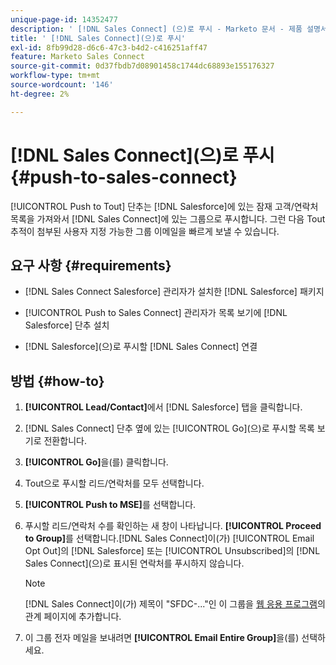 ```yaml
---
unique-page-id: 14352477
description: ' [!DNL Sales Connect] (으)로 푸시 - Marketo 문서 - 제품 설명서'
title: ' [!DNL Sales Connect](으)로 푸시'
exl-id: 8fb99d28-d6c6-47c3-b4d2-c416251aff47
feature: Marketo Sales Connect
source-git-commit: 0d37fbdb7d08901458c1744dc68893e155176327
workflow-type: tm+mt
source-wordcount: '146'
ht-degree: 2%

---
```


# [!DNL Sales Connect]&#x200B;(으)로 푸시 {#push-to-sales-connect}

[!UICONTROL Push to Tout] 단추는 [!DNL Salesforce]에 있는 잠재 고객/연락처 목록을 가져와서 [!DNL Sales Connect]에 있는 그룹으로 푸시합니다. 그런 다음 Tout 추적이 첨부된 사용자 지정 가능한 그룹 이메일을 빠르게 보낼 수 있습니다.

## 요구 사항 {#requirements}

* [!DNL Sales Connect Salesforce] 관리자가 설치한 [!DNL Salesforce] 패키지

* [!UICONTROL Push to Sales Connect] 관리자가 목록 보기에 [!DNL Salesforce] 단추 설치

* [!DNL Salesforce]&#x200B;(으)로 푸시할 [!DNL Sales Connect] 연결

## 방법 {#how-to}

1. **[!UICONTROL Lead/Contact]**&#x200B;에서 [!DNL Salesforce] 탭을 클릭합니다.
1. [!DNL Sales Connect] 단추 옆에 있는 [!UICONTROL Go]&#x200B;(으)로 푸시할 목록 보기로 전환합니다.
1. **[!UICONTROL Go]**&#x200B;을(를) 클릭합니다.
1. Tout으로 푸시할 리드/연락처를 모두 선택합니다.
1. **[!UICONTROL Push to MSE]**&#x200B;를 선택합니다.
1. 푸시할 리드/연락처 수를 확인하는 새 창이 나타납니다. **[!UICONTROL Proceed to Group]**&#x200B;를 선택합니다.[!DNL Sales Connect]이(가) [!UICONTROL Email Opt Out]의 [!DNL Salesforce] 또는 [!UICONTROL Unsubscribed]의 [!DNL Sales Connect]&#x200B;(으)로 표시된 연락처를 푸시하지 않습니다.

   >[!NOTE]
   >
   >[!DNL Sales Connect]이(가) 제목이 &quot;SFDC-...&quot;인 이 그룹을 [웹 응용 프로그램](https://toutapp.com/login)의 관계 페이지에 추가합니다.

1. 이 그룹 전자 메일을 보내려면 **[!UICONTROL Email Entire Group]**&#x200B;을(를) 선택하세요.
